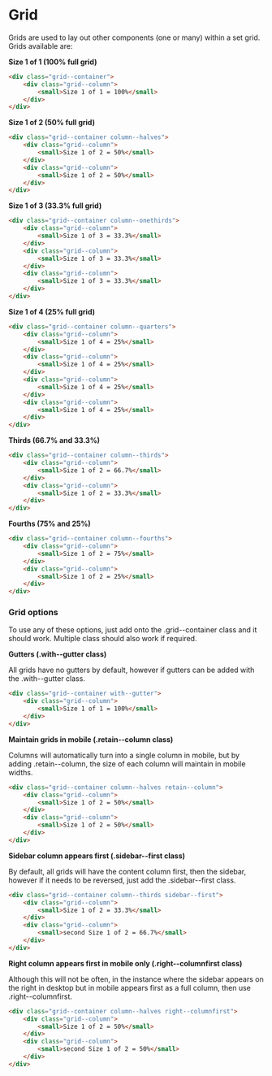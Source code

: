 Grid
======

Grids are used to lay out other components (one or many) within a set grid. Grids available are:

**Size 1 of 1 (100% full grid)**
```HTML
<div class="grid--container">
	<div class="grid--column">
		<small>Size 1 of 1 = 100%</small>
	</div>
</div>
```
**Size 1 of 2 (50% full grid)**
```HTML
<div class="grid--container column--halves">
	<div class="grid--column">
		<small>Size 1 of 2 = 50%</small>
	</div>
	<div class="grid--column">
		<small>Size 1 of 2 = 50%</small>
	</div>
</div>
```
**Size 1 of 3 (33.3% full grid)**
```HTML
<div class="grid--container column--onethirds">
	<div class="grid--column">
		<small>Size 1 of 3 = 33.3%</small>
	</div>
	<div class="grid--column">
		<small>Size 1 of 3 = 33.3%</small>
	</div>
	<div class="grid--column">
		<small>Size 1 of 3 = 33.3%</small>
	</div>
</div>
```
**Size 1 of 4 (25% full grid)**
```HTML
<div class="grid--container column--quarters">
	<div class="grid--column">
		<small>Size 1 of 4 = 25%</small>
	</div>
	<div class="grid--column">
		<small>Size 1 of 4 = 25%</small>
	</div>
	<div class="grid--column">
		<small>Size 1 of 4 = 25%</small>
	</div>
	<div class="grid--column">
		<small>Size 1 of 4 = 25%</small>
	</div>
</div>
```
**Thirds (66.7% and 33.3%)**
```HTML
<div class="grid--container column--thirds">
	<div class="grid--column">
		<small>Size 1 of 2 = 66.7%</small>
	</div>
	<div class="grid--column">
		<small>Size 1 of 2 = 33.3%</small>
	</div>
</div>
```
**Fourths (75% and 25%)**
```HTML
<div class="grid--container column--fourths">
	<div class="grid--column">
		<small>Size 1 of 2 = 75%</small>
	</div>
	<div class="grid--column">
		<small>Size 1 of 2 = 25%</small>
	</div>
</div>
```

### Grid options

To use any of these options, just add onto the .grid--container class and it should work. Multiple class should also work if required.


**Gutters (.with--gutter class)**

All grids have no gutters by default, however if gutters can be added with the .with--gutter class.
```HTML
<div class="grid--container with--gutter">
	<div class="grid--column">
		<small>Size 1 of 1 = 100%</small>
	</div>
</div>
```


**Maintain grids in mobile (.retain--column class)**

Columns will automatically turn into a single column in mobile, but by adding .retain--column, the size of each column will maintain in mobile widths.
```HTML
<div class="grid--container column--halves retain--column">
	<div class="grid--column">
		<small>Size 1 of 2 = 50%</small>
	</div>
	<div class="grid--column">
		<small>Size 1 of 2 = 50%</small>
	</div>
</div>
```


**Sidebar column appears first (.sidebar--first class)**

By default, all grids will have the content column first, then the sidebar, however if it needs to be reversed, just add the .sidebar--first class.
```HTML
<div class="grid--container column--thirds sidebar--first">
	<div class="grid--column">
		<small>Size 1 of 2 = 33.3%</small>
	</div>
	<div class="grid--column">
		<small>second Size 1 of 2 = 66.7%</small>
	</div>
</div>
```


**Right column appears first in mobile only (.right--columnfirst class)**

Although this will not be often, in the instance where the sidebar appears on the right in desktop but in mobile appears first as a full column, then use .right--columnfirst.
```HTML
<div class="grid--container column--halves right--columnfirst">
	<div class="grid--column">
		<small>Size 1 of 2 = 50%</small>
	</div>
	<div class="grid--column">
		<small>second Size 1 of 2 = 50%</small>
	</div>
</div>
```